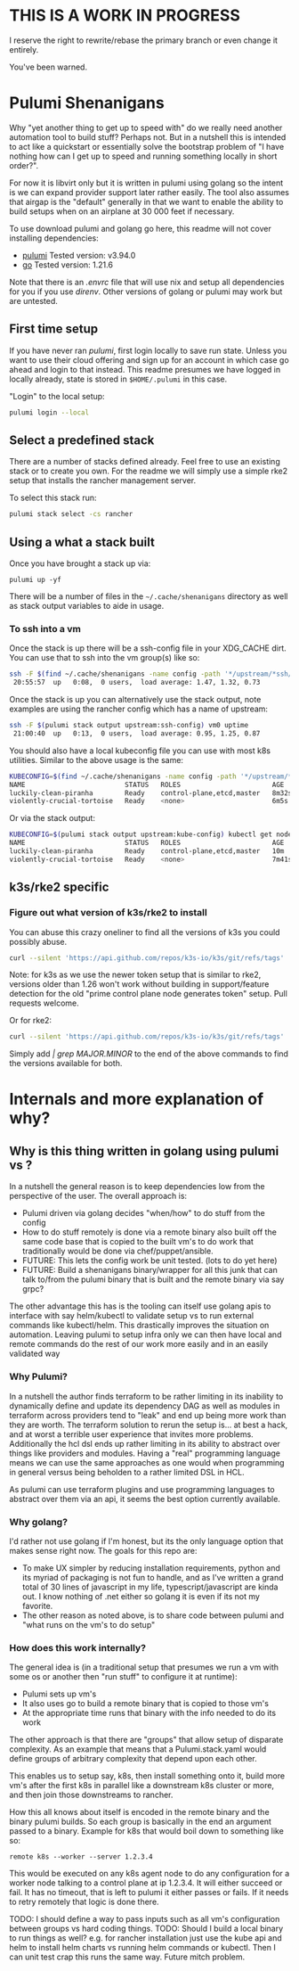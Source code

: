 # THIS IS A WORK IN PROGRESS

I reserve the right to rewrite/rebase the primary branch or even change it entirely.

You've been warned.

# Pulumi Shenanigans

Why "yet another thing to get up to speed with" do we really need another automation tool to build stuff? Perhaps not. But in a nutshell this is intended to act like a quickstart or essentially solve the bootstrap problem of "I have nothing how can I get up to speed and running something locally in short order?".

For now it is libvirt only but it is written in pulumi using golang so the intent is we can expand provider support later rather easily. The tool also assumes that airgap is the "default" generally in that we want to enable the ability to build setups when on an airplane at 30 000 feet if necessary.

To use download pulumi and golang go here, this readme will not cover installing dependencies:
- [pulumi](https://www.pulumi.com/docs/get-started/install/) Tested version: v3.94.0
- [go](https://go.dev/dl/) Tested version: 1.21.6

Note that there is an *.envrc* file that will use nix and setup all dependencies for you if you use *direnv*. Other versions of golang or pulumi may work but are untested.

## First time setup

If you have never ran *pulumi*, first login locally to save run state. Unless you want to use their cloud offering and sign up for an account in which case go ahead and login to that instead. This readme presumes we have logged in locally already, state is stored in `$HOME/.pulumi` in this case.

"Login" to the local setup:
``` sh
pulumi login --local
```

## Select a predefined stack

There are a number of stacks defined already. Feel free to use an existing stack or to create you own. For the readme we will simply use a simple rke2 setup that installs the rancher management server.

To select this stack run:

```sh
pulumi stack select -cs rancher
```

## Using a what a stack built

Once you have brought a stack up via:

```
pulumi up -yf
```

There will be a number of files in the `~/.cache/shenanigans` directory as well as stack output variables to aide in usage.

### To ssh into a vm


Once the stack is up there will be a ssh-config file in your XDG_CACHE dirt. You can use that to ssh into the vm group(s) like so:

```sh
ssh -F $(find ~/.cache/shenanigans -name config -path '*/upstream/*ssh/*') vm0 uptime
 20:55:57  up   0:08,  0 users,  load average: 1.47, 1.32, 0.73
```

Once the stack is up you can alternatively use the stack output, note examples are using the rancher config which has a name of upstream:

```sh
ssh -F $(pulumi stack output upstream:ssh-config) vm0 uptime
 21:00:40  up   0:13,  0 users,  load average: 0.95, 1.25, 0.87
```

You should also have a local kubeconfig file you can use with most k8s utilities. Similar to the above usage is the same:
```sh
KUBECONFIG=$(find ~/.cache/shenanigans -name config -path '*/upstream/*kube/*') kubectl get nodes
NAME                         STATUS   ROLES                       AGE     VERSION
luckily-clean-piranha        Ready    control-plane,etcd,master   8m32s   v1.27.14+rke2r1
violently-crucial-tortoise   Ready    <none>                      6m5s    v1.27.14+rke2r1
```

Or via the stack output:
```sh
KUBECONFIG=$(pulumi stack output upstream:kube-config) kubectl get nodes
NAME                         STATUS   ROLES                       AGE     VERSION
luckily-clean-piranha        Ready    control-plane,etcd,master   10m     v1.27.14+rke2r1
violently-crucial-tortoise   Ready    <none>                      7m41s   v1.27.14+rke2r1
```

## k3s/rke2 specific

### Figure out what version of k3s/rke2 to install

You can abuse this crazy oneliner to find all the versions of k3s you could possibly abuse.

```sh
curl --silent 'https://api.github.com/repos/k3s-io/k3s/git/refs/tags' | jq -r '.[] | select(.ref) | .ref' | sed 's|refs/tags/||g' | grep -Ev rc | sort -u
```

Note: for k3s as we use the newer token setup that is similar to rke2, versions older than 1.26 won't work without building in support/feature detection for the old "prime control plane node generates token" setup. Pull requests welcome.

Or for rke2:
```sh
curl --silent 'https://api.github.com/repos/k3s-io/k3s/git/refs/tags' | jq -r '.[] | select(.ref) | .ref' | sed 's|refs/tags/||g' | grep -Ev rc | sort -u
```

Simply add *| grep MAJOR.MINOR* to the end of the above commands to find the versions available for both.

# Internals and more explanation of why?

## Why is this thing written in golang using pulumi vs <someothertool>?

In a nutshell the general reason is to keep dependencies low from the perspective of the user. The overall approach is:
- Pulumi driven via golang decides "when/how" to do stuff from the config
- How to do stuff remotely is done via a remote binary also built off the same code base that is copied to the built vm's to do work that traditionally would be done via chef/puppet/ansible.
- FUTURE: This lets the config work be unit tested. (lots to do yet here)
- FUTURE: Build a shenanigans binary/wrapper for all this junk that can talk to/from the pulumi binary that is built and the remote binary via say grpc?

The other advantage this has is the tooling can itself use golang apis to interface with say helm/kubectl to validate setup vs to run external commands like kubectl/helm. This drastically improves the situation on automation. Leaving pulumi to setup infra only we can then have local and remote commands do the rest of our work more easily and in an easily validated way

### Why Pulumi?

In a nutshell the author finds terraform to be rather limiting in its inability to dynamically define and update its dependency DAG as well as modules in terraform across providers tend to "leak" and end up being more work than they are worth. The terraform solution to rerun the setup is... at best a hack, and at worst a terrible user experience that invites more problems. Additionally the hcl dsl ends up rather limiting in its ability to abstract over things like providers and modules. Having a "real" programming language means we can use the same approaches as one would when programming in general versus being beholden to a rather limited DSL in HCL.

As pulumi can use terraform plugins and use programming languages to abstract over them via an api, it seems the best option currently available.

### Why golang?

I'd rather not use golang if I'm honest, but its the only language option that makes sense right now. The goals for this repo are:
- To make UX simpler by reducing installation requirements, python and its myriad of packaging is not fun to handle, and as I've written a grand total of 30 lines of javascript in my life, typescript/javascript are kinda out. I know nothing of .net either so golang it is even if its not my favorite.
- The other reason as noted above, is to share code between pulumi and "what runs on the vm's to do setup"

### How does this work internally?

The general idea is (in a traditional setup that presumes we run a vm with some os or another then "run stuff" to configure it at runtime):
- Pulumi sets up vm's
- It also uses go to build a remote binary that is copied to those vm's
- At the appropriate time runs that binary with the info needed to do its work

The other approach is that there are "groups" that allow setup of disparate complexity. As an example that means that a Pulumi.stack.yaml would define groups of arbitrary complexity that depend upon each other.

This enables us to setup say, k8s, then install something onto it, build more vm's after the first k8s in parallel like a downstream k8s cluster or more, and then join those downstreams to rancher.

How this all knows about itself is encoded in the remote binary and the binary pulumi builds. So each group is basically in the end an argument passed to a binary. Example for k8s that would boil down to something like so:

`remote k8s --worker --server 1.2.3.4`

This would be executed on any k8s agent node to do any configuration for a worker node talking to a control plane at ip 1.2.3.4. It will either succeed or fail. It has no timeout, that is left to pulumi it either passes or fails. If it needs to retry remotely that logic is done there.

TODO: I should define a way to pass inputs such as all vm's configuration between groups vs hard coding things.
TODO: Should I build a local binary to run things as well? e.g. for rancher installation just use the kube api and helm to install helm charts vs running helm commands or kubectl. Then I can unit test crap this runs the same way. Future mitch problem.
